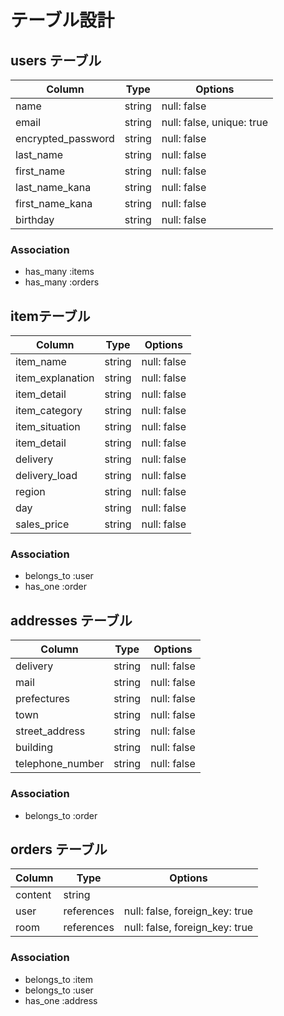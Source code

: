 # テーブル設計

## users テーブル

| Column             | Type   | Options     |
| ------------------ | ------ | ----------- |
| name               | string | null: false |
| email              | string | null: false, unique: true |
| encrypted_password | string | null: false |
| last_name          | string | null: false |
| first_name         | string | null: false |
| last_name_kana     | string | null: false |
| first_name_kana    | string | null: false |
| birthday           | string | null: false |

### Association

- has_many :items
- has_many :orders

## itemテーブル

| Column | Type   | Options     |
| ------ | ------ | ----------- |
| item_name   | string | null: false |
| item_explanation   | string | null: false |
| item_detail   | string | null: false |
| item_category   | string | null: false |
| item_situation   | string | null: false |
| item_detail   | string | null: false |
| delivery   | string | null: false |
| delivery_load   | string | null: false |
| region  | string | null: false |
| day   | string | null: false |
| sales_price   | string | null: false |

### Association

- belongs_to :user
- has_one :order

## addresses テーブル

| Column | Type       | Options                        |
| ------ | ---------- | ------------------------------ |
| delivery | string  | null: false                     |
| mail | string  | null: false                         |
| prefectures | string  | null: false                  |
| town | string  | null: false                         |
| street_address | string  | null: false               |
| building | string  | null: false                     |
| telephone_number | string  | null: false             |

### Association

- belongs_to :order

## orders テーブル

| Column  | Type       | Options                        |
| ------- | ---------- | ------------------------------ |
| content | string     |                                |
| user    | references | null: false, foreign_key: true |
| room    | references | null: false, foreign_key: true |

### Association

- belongs_to :item
- belongs_to :user
- has_one :address
